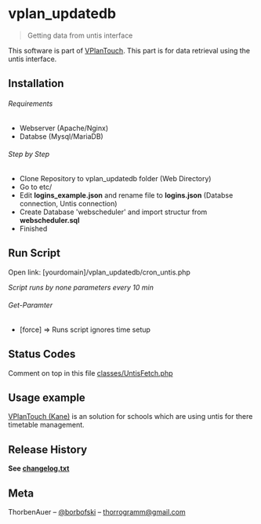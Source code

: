 # vplan_updatedb
> Getting data from untis interface

This software is part of [VPlanTouch](https://softatomos.com/kane/).
This part is for data retrieval using the untis interface.

## Installation

###### Requirements

- Webserver (Apache/Nginx)
- Databse (Mysql/MariaDB)

###### Step by Step

- Clone Repository to vplan_updatedb folder (Web Directory)
- Go to etc/
- Edit **logins_example.json** and rename file to **logins.json** (Databse connection, Untis connection) 
- Create Database 'webscheduler' and import structur from **webscheduler.sql**
- Finished

## Run Script

Open link: [yourdomain]/vplan_updatedb/cron_untis.php

*Script runs by none parameters every 10 min*

###### Get-Paramter
- [force] => Runs script ignores time setup

## Status Codes
Comment on top in this file [classes/UntisFetch.php](https://github.com/auerth/vplan_updatedb/blob/master/classes/UntisFetch.php)

## Usage example

[VPlanTouch (Kane)](https://softatomos.com/kane/) is an solution for schools which are using untis for there timetable management. 

## Release History

**See [changelog.txt](https://github.com/auerth/vplan_updatedb/blob/master/changelog.txt)**

## Meta

ThorbenAuer – [@borbofski](https://www.instagram.com/borbofski/) – thorrogramm@gmail.com
